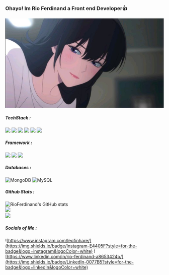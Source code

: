 ### Ohayo! Im Rio Ferdinand a Front end Developer👍

![LiShiya](img/github-background.jpeg)

<!--
**RioFerdinand/RioFerdinand** is a ✨ _special_ ✨ repository because its `README.md` (this file) appears on your GitHub profile.

Here are some ideas to get you started:

- 🔭 I’m currently working on ...
- 🌱 I’m currently learning ...
- 👯 I’m looking to collaborate on ...
- 🤔 I’m looking for help with ...
- 💬 Ask me about ...
- 📫 How to reach me: ...
- 😄 Pronouns: ...
- ⚡ Fun fact: ...
-->
##### TechStack :

<img src="https://img.shields.io/badge/C-00599C?style=for-the-badge&logo=c&logoColor=white" /> <img src="https://img.shields.io/badge/C%2B%2B-00599C?style=for-the-badge&logo=c%2B%2B&logoColor=white" /> <img src="https://img.shields.io/badge/CSS3-1572B6?style=for-the-badge&logo=css3&logoColor=white" /> <img src="https://img.shields.io/badge/HTML5-E34F26?style=for-the-badge&logo=html5&logoColor=white" /> <img src="https://img.shields.io/badge/JavaScript-323330?style=for-the-badge&logo=javascript&logoColor=F7DF1E" /> <img src="https://img.shields.io/badge/Python-FFD43B?style=for-the-badge&logo=python&logoColor=blue" />

##### Framework :
<img src="https://img.shields.io/badge/Bootstrap-563D7C?style=for-the-badge&logo=bootstrap&logoColor=white" /> <img src="https://img.shields.io/badge/Express%20js-000000?style=for-the-badge&logo=express&logoColor=white" /> <img src="https://img.shields.io/badge/Laravel-FF2D20?style=for-the-badge&logo=laravel&logoColor=white" />

##### Databases :
![MongoDB](https://img.shields.io/badge/MongoDB-%234ea94b.svg?style=for-the-badge&logo=mongodb&logoColor=white) ![MySQL](https://img.shields.io/badge/mysql-4479A1.svg?style=for-the-badge&logo=mysql&logoColor=white)

##### Github Stats :
![RioFerdinand's GitHub stats](https://github-readme-stats.vercel.app/api?username=RioFerdinand&show_icons=true&theme=tokyonight)<br>
![](https://nirzak-streak-stats.vercel.app/?user=RioFerdinand&theme=tokyonight&hide_border=false)<br>
![](https://github-readme-stats.vercel.app/api/top-langs/?username=RioFerdinand&theme=tokyonight&hide_border=false&include_all_commits=true&count_private=false&layout=compact)

##### Socials of Me :
![https://www.instagram.com/leofinhare/](https://img.shields.io/badge/Instagram-E4405F?style=for-the-badge&logo=instagram&logoColor=white) ![https://www.linkedin.com/in/rio-ferdinand-a8653424b/](https://img.shields.io/badge/LinkedIn-0077B5?style=for-the-badge&logo=linkedin&logoColor=white)